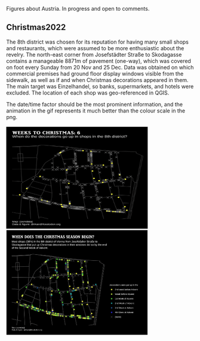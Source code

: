 Figures about Austria. In progress and open to comments. 

## Christmas2022
The 8th district was chosen for its reputation for having many small shops and restaurants, which were assumed to be more enthusiastic about the revelry. The north-east corner from Josefstädter Straße to Skodagasse contains a manageable 8871m of pavement (one-way), which was covered on foot every Sunday from 20 Nov and 25 Dec. Data was obtained on which commercial premises had ground floor display windows visible from the sidewalk, as well as if and when Christmas decorations appeared in them. The main target was Einzelhandel, so banks, supermarkets, and hotels were excluded. The location of each shop was geo-referenced in QGIS.

The date/time factor should be the most prominent information, and the animation in the gif represents it much better than the colour scale in the png.

<p float="left">
  <img align="top" src="christmas2022/christmas2022.gif" height="280" width="379" alt="gif of Josefstadt, Vienna showing when decorations go up in shops"/>
  <img align="top" src="christmas2022/christmas2022.png" height="280" alt="map of Josefstadt, Vienna showing when decorations go up in shops"/>
</p>



